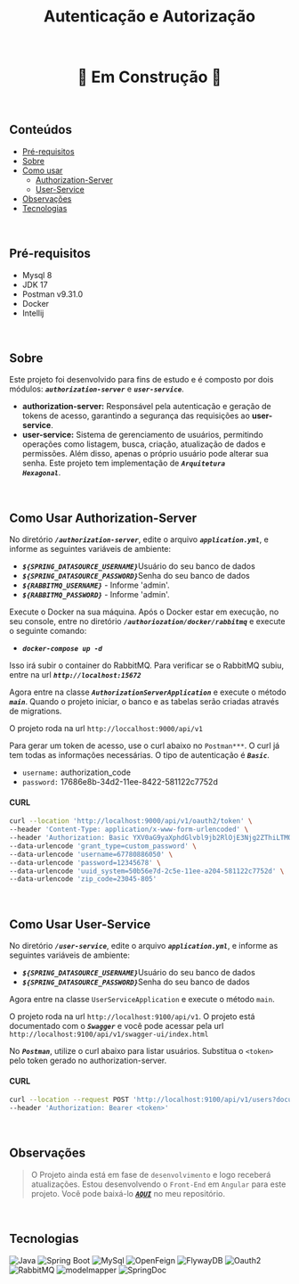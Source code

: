 #  <div align="center"> Autenticação e Autorização  </div>

<br/>

#  <div align="center"> 🚧 Em Construção 🚧  </div>

<br/>


## Conteúdos
* [Pré-requisitos](#pré-requisitos)
* [Sobre](#sobre)
* [Como usar](#como-usar-authorization-server)
  * [Authorization-Server](#como-usar-authorization-server)
  * [User-Service](#como-usar-user-service)
* [Observações](#observações)
* [Tecnologias](#tecnologias)

<br/>

## Pré-requisitos
- Mysql 8
- JDK 17
- Postman v9.31.0
- Docker
- Intellij

<br/>

## Sobre
Este projeto foi desenvolvido para fins de estudo e é composto por dois módulos: <code>***authorization-server***</code> e <code>***user-service***</code>.
- **authorization-server:** Responsável pela autenticação e geração de tokens de acesso, garantindo a segurança das requisições ao **user-service**.
- **user-service:** Sistema de gerenciamento de usuários, permitindo operações como listagem, busca, criação, atualização de dados e permissões. Além disso, apenas o próprio usuário pode alterar sua senha. Este projeto tem implementação de <code>***Arquitetura Hexagonal***</code>.


<br/>

## Como Usar Authorization-Server
No diretório <code>***/authorization-server***</code>, edite o arquivo <code>***application.yml***</code>,  e informe as seguintes variáveis de ambiente:
- <code>***${SPRING_DATASOURCE_USERNAME}***</code>Usuário do seu banco de dados
- <code>***${SPRING_DATASOURCE_PASSWORD}***</code>Senha do seu banco de dados
- <code>***${RABBITMQ_USERNAME}***</code> - Informe 'admin'.
- <code>***${RABBITMQ_PASSWORD}***</code> - Informe 'admin'.

Execute o Docker na sua máquina. Após o Docker estar em execução, no seu console, entre no diretório <code>***/authoriozation/docker/rabbitmq***</code> e execute o seguinte comando:

- <code>***docker-compose up -d***</code>

Isso irá subir o container do RabbitMQ. Para verificar se o RabbitMQ subiu, entre na url <code>***http://localhost:15672***</code>
 
Agora entre na classe <code>***AuthorizationServerApplication***</code> e execute o método <code>***main***</code>. Quando o projeto iniciar, o banco e 
as tabelas serão criadas através de migrations. 
 
O projeto roda na url ``http://loccalhost:9000/api/v1``
 
Para gerar um token de acesso, use o curl abaixo no ``Postman***``. O curl já tem todas as informações necessárias. O tipo de autenticação é <code>***Basic***</code>.
- ``username:`` authorization_code
- ``password:`` 17686e8b-34d2-11ee-8422-581122c7752d

#### CURL
 ```sh
 curl --location 'http://localhost:9000/api/v1/oauth2/token' \
--header 'Content-Type: application/x-www-form-urlencoded' \
--header 'Authorization: Basic YXV0aG9yaXphdGlvbl9jb2RlOjE3Njg2ZThiLTM0ZDItMTFlZS04NDIyLTU4MTEyMmM3NzUyZA==' \
--data-urlencode 'grant_type=custom_password' \
--data-urlencode 'username=67780886050' \
--data-urlencode 'password=12345678' \
--data-urlencode 'uuid_system=50b56e7d-2c5e-11ee-a204-581122c7752d' \
--data-urlencode 'zip_code=23045-805'
 ```

<br/>

## Como Usar User-Service
No diretório <code>***/user-service***</code>, edite o arquivo <code>***application.yml***</code>,  e informe as seguintes variáveis de ambiente:
- <code>***${SPRING_DATASOURCE_USERNAME}***</code>Usuário do seu banco de dados
- <code>***${SPRING_DATASOURCE_PASSWORD}***</code>Senha do seu banco de dados

Agora entre na classe ``UserServiceApplication`` e execute o método ``main``.

O projeto roda na url ``http://localhost:9100/api/v1``.
O projeto está documentado com o <code>***Swagger***</code> e você pode acessar pela url ``http://localhost:9100/api/v1/swagger-ui/index.html``

No <code>***Postman***</code>, utilize o curl abaixo para listar usuários. Substitua o `<token>` pelo token gerado no authorization-server.
#### CURL
 ```sh
 curl --location --request POST 'http://localhost:9100/api/v1/users?document=67780886050' \
--header 'Authorization: Bearer <token>'
 ```

<br/>

## Observações
>O Projeto ainda está em fase de ``desenvolvimento`` e logo receberá atualizações.
> Estou desenvolvendo o ``Front-End`` em ``Angular`` para este projeto. Você pode baixá-lo <code>***[AQUI](https://github.com/fmatheus21/user-management)***</code> no meu repositório.

<br/>

## Tecnologias
![Java](https://img.shields.io/static/v1?label=Java&message=17&color=green)
![Spring Boot](https://img.shields.io/static/v1?label=spring-boot&message=3.2.2&color=green)
![MySql](https://img.shields.io/static/v1?label=mysql&message=8&color=green)
![OpenFeign](https://img.shields.io/static/v1?label=open-feign&message=12.5&color=green)
![FlywayDB](https://img.shields.io/static/v1?label=flyway-db&message=9.22.3&color=green)
![Oauth2](https://img.shields.io/static/v1?label=oauth2&message=3.2.2&color=green)
![RabbitMQ](https://img.shields.io/static/v1?label=rabbitmq&message=3.2.2&color=green)
![modelmapper](https://img.shields.io/static/v1?label=modelmapper&message=3.1.1&color=green)
![SpringDoc](https://img.shields.io/static/v1?label=springdoc-openapi&message=2.1.0&color=green)
 